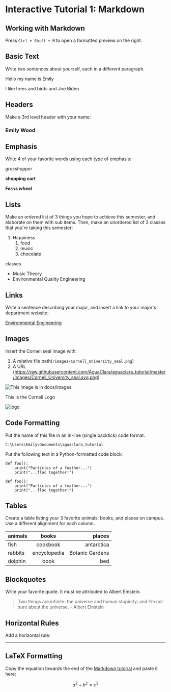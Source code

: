 # Interactive Tutorial 1: Markdown

## Working with Markdown

Press `Ctrl + Shift + M` to open a formatted preview on the right.

## Basic Text

Write two sentences about yourself, each in a different paragraph.

Hello my name is Emily

I like trees and birds and Joe Biden

## Headers

Make a 3rd level header with your name:

### Emily Wood

## Emphasis

Write 4 of your favorite words using each type of emphasis:

*grasshopper*

**shopping cart**

***Ferris wheel***


## Lists

Make an ordered list of 3 things you hope to achieve this semester, and elaborate on them with sub items. Then, make an unordered list of 3 classes that you're taking this semester:

1. Happiness
    1. food
    2. music
    3. chocolate

classes

- Music Theory
- Environmental Quality Engineering



## Links

Write a sentence describing your major, and insert a link to your major's department website:

[Environmental Engineering ](https://www.cee.cornell.edu/cee)


## Images

Insert the Cornell seal image with:
  1. A relative file path(`/images/Cornell_University_seal.png`)
  2. A URL (https://raw.githubusercontent.com/AguaClara/aguaclara_tutorial/master/Images/Cornell_University_seal.svg.png)

![This image is in ``docs/images``.](./images/Cornell_University_seal.png)

This is the Cornell Logo

![logo](http://ipwire.com/wp-content/uploads/2017/09/Cornell-Univesity-Seal.jpg)

## Code Formatting

Put the name of this file in an in-line (single backtick) code format.

`C:\Users\Emily\Documents\aguaclara_tutorial`

Put the following text in a Python-formatted code block:

```
def foo():
    print("Particles of a feather...")
    print("...floc together!")
```

```
def foo():
    print("Particles of a feather...")
    print("...floc together!")
```
## Tables

Create a table listing your 3 favorite animals, books, and places on campus. Use a different alignment for each column.

|animals|books|places|
|-----|:---:|-----:|
| fish  | cookbook | antarctica |
|rabbits   |  encyclopedia | Botanic Gardens  |
| dolphin  |  book | bed |


## Blockquotes

Write your favorite quote. It must be attributed to Albert Einstein.

> Two things are infinite: the universe and human stupidity; and I'm not sure about the universe. - Albert Einstein

## Horizontal Rules

Add a horizontal rule:

---

## LaTeX Formatting

Copy the equation towards the end of the [Markdown tutorial](https://github.com/AguaClara/aguaclara_tutorial/wiki/Markdown#latex-formatting) and paste it here:

$$ a^2 + b^2 = c^2 $$
